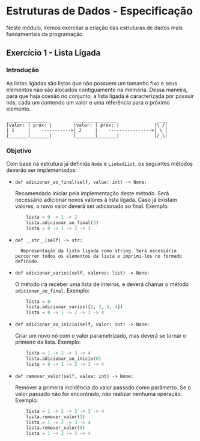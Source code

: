 # Estruturas de Dados - Especificação

Neste módulo, iremos exercitar a criação das estruturas de dados mais fundamentais da programação.

## Exercício 1 - Lista Ligada
### Introdução
As listas ligadas são listas que não possuem um tamanho fixo e seus elementos não são alocados contiguamente na memória. Dessa maneira, para que haja coesão no conjunto, a lista ligada é caracterizada por possuir nós, cada um contendo um valor e uma referência para o próximo elemento.

```
________________          _______________               ____
|valor: | próx: |        |valor: | próx: |             |\ /|
| 1     |    ----------->| 2     |    ---------------->| \ |
|_______|_______|        |_______|_______|             |/_\|
```

### Objetivo
Com base na estrutura já definida `Node` e `LinkedList`, os seguintes métodos deverão ser implementados:

- `def adicionar_ao_final(self, value: int) -> None:`
    
    Recomendado iniciar pela implementação deste método. Será necessário adicionar novos valores à lista ligada. Caso já existam valores, o novo valor deverá ser adicionado ao final. Exemplo:
    ```python
        lista = 0 -> 1 -> 2
        lista.adicionar_ao_final(3)
        lista = 0 -> 1 -> 2 -> 3
    ```

- `def __str__(self) -> str:`

        Representação da lista ligada como string. Será necessário percorrer todos os elementos da lista e imprimi-los no formado definido.

- `def adicionar_varios(self, valores: list) -> None:`

    O método irá receber uma lista de inteiros, e deverá chamar o método `adicionar_ao_final`. Exemplo:
    ```python
        lista = 0
        lista.adicionar_varios([1, 2, 3, 4])
        lista = 0 -> 1 -> 2 -> 3 -> 4
    ```

- `def adicionar_ao_inicio(self, valor: int) -> None:`

    Criar um novo nó com o valor parametrizado, mas deverá se tornar o primeiro da lista. Exemplo:
    ```python
        lista = 1 -> 2 -> 3 -> 4
        lista.adicionar_ao_inicio(0)
        lista = 0 -> 1 -> 2 -> 3 -> 4
    ```
- `def remover_valor(self, value: int) -> None:`

    Remover a primeira incidência do valor passado como parâmetro. Se o valor passado não for encontrado, não realizar nenhuma operação. Exemplo:
    ```python
        lista = 1 -> 2 -> 3 -> 3 -> 4
        lista.remover_valor(3)
        lista = 1 -> 2 -> 3 -> 4
        lista.remover_valor(8)
        lista = 1 -> 2 -> 3 -> 4
    ```
